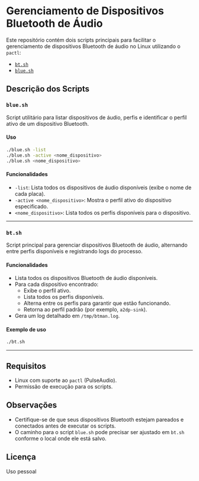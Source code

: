 # Gerenciamento de Dispositivos Bluetooth de Áudio

Este repositório contém dois scripts principais para facilitar o gerenciamento de dispositivos Bluetooth de áudio no Linux utilizando o `pactl`:

- [`bt.sh`](bt.sh)
- [`blue.sh`](blue.sh)

## Descrição dos Scripts

### `blue.sh`

Script utilitário para listar dispositivos de áudio, perfis e identificar o perfil ativo de um dispositivo Bluetooth.

#### Uso

```sh
./blue.sh -list
./blue.sh -active <nome_dispositivo>
./blue.sh <nome_dispositivo>
```

#### Funcionalidades

- `-list`: Lista todos os dispositivos de áudio disponíveis (exibe o nome de cada placa).
- `-active <nome_dispositivo>`: Mostra o perfil ativo do dispositivo especificado.
- `<nome_dispositivo>`: Lista todos os perfis disponíveis para o dispositivo.

---

### `bt.sh`

Script principal para gerenciar dispositivos Bluetooth de áudio, alternando entre perfis disponíveis e registrando logs do processo.

#### Funcionalidades

- Lista todos os dispositivos Bluetooth de áudio disponíveis.
- Para cada dispositivo encontrado:
  - Exibe o perfil ativo.
  - Lista todos os perfis disponíveis.
  - Alterna entre os perfis para garantir que estão funcionando.
  - Retorna ao perfil padrão (por exemplo, `a2dp-sink`).
- Gera um log detalhado em `/tmp/btman.log`.

#### Exemplo de uso

```sh
./bt.sh
```

---

## Requisitos

- Linux com suporte ao `pactl` (PulseAudio).
- Permissão de execução para os scripts.

## Observações

- Certifique-se de que seus dispositivos Bluetooth estejam pareados e conectados antes de executar os scripts.
- O caminho para o script `blue.sh` pode precisar ser ajustado em `bt.sh` conforme o local onde ele está salvo.

## Licença

Uso pessoal
